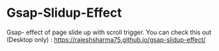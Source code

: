 # Gsap-Slidup-Effect
Gsap- effect of page slide up with scroll trigger.
You can check this out (Desktop only) : https://rajeshsharma75.github.io/gsap-slidup-effect/
